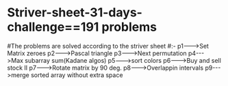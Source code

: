 # Striver-sheet-31-days-challenge==191 problems
#The problems are solved according to the striver sheet
#:-
p1--->Set Matrix zeroes
p2--->Pascal triangle
p3--->Next permutation
p4--->Max subarray sum(Kadane algos)
p5--->sort colors
p6--->Buy and sell stock II
p7--->Rotate matrix by 90 deg.
p8--->Overlappin intervals
p9--->merge sorted array without extra space
